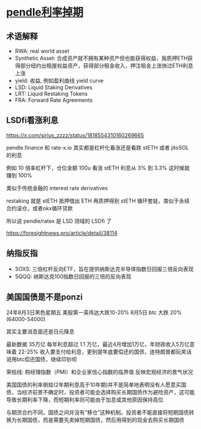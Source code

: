 # [pendle利率掉期](/2024/08/interest_rate_swaps.md)

## 术语解释
- RWA: real world asset
- Synthetic Asset: 合成资产就不拥有某种资产但也能获得权益，我质押ETH获得部分纽约出租屋权益资产，获得部分租金收入，押注租金上涨快过ETH利息上涨
- yield: 收益, 例如盈利曲线 yield curve
- LSD: Liquid Staking Derivatives
- LRT: Liquid Restaking Tokens
- FRA: Forward Rate Agreements

## LSDfi看涨利息

<https://x.com/sirius_zzzz/status/1818554310160269665>

pendle.finance 和 rate-x.io 其实都是杠杆化看涨还是看跌 stETH 或者 jitoSOL 的利息

例如 10 倍率杠杆下，仓位金额 100u 看涨 stETH 利息从 3% 到 3.3% 这时候就赚到 100%

类似于传统金融的 interest rate derivatives

restaking 就是 stETH 抵押借出 ETH 再质押得到 stETH 循环套娃，类似于永续合约滚仓，或者okx循环贷款

所以说 pendle/ratex 是 LSD 领域的 LSDfi 了

<https://foresightnews.pro/article/detail/38114>

## 纳指反指

- SOXS: 三倍杠杆反向ETF，旨在提供纳斯达克半导体指数日回报三倍反向表现
- SQQQ: 纳斯达克100指数日回报的三倍的反向表现

## 美国国债是不是ponzi

24年8月3日黑色星期五 美股第一英伟达大跌10-20% 8月5日 btc 大跌 20% (64000-54000)

其实主要消息面还是日元降息

最新数据 35万亿 每年利息超过 1.1 万亿，最近4月增加1万亿，年财政收入5万亿意味着 22-25% 收入要支付给利息，更别提年底要偿还的国债，连特朗普都玩笑话说用btc偿还国债，继续印钞呗

荣枯线: 购经理指数（PMI）和企业家信心指数的临界值 反映宏观经济的景气状况

美国国债的利率倒挂(2年期利息高于10年期)并不是简单地表明没有人愿意买国债，当经济前景不确定时，投资者可能会选择购买长期国债作为避险资产，这可能导致长期利率下降，而短期利率则可能由于加息或其他原因保持高位

与期货合约不同，国债之间并没有“移仓”这种机制。投资者不能直接将短期国债转换为长期国债，而是需要先卖掉短期国债，然后用得到的现金去购买长期国债
